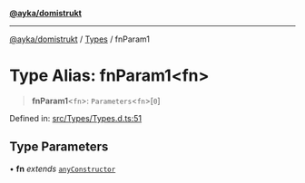 [**@ayka/domistrukt**](../../../README.md)

***

[@ayka/domistrukt](../../../globals.md) / [Types](../README.md) / fnParam1

# Type Alias: fnParam1\<fn\>

> **fnParam1**\<`fn`\>: `Parameters`\<`fn`\>\[`0`\]

Defined in: [src/Types/Types.d.ts:51](https://github.com/AndreyMork/domistrukt/blob/8b5cf3c2b6165986c4aa42ad9bdd7f6c43c22c84/src/Types/Types.d.ts#L51)

## Type Parameters

• **fn** *extends* [`anyConstructor`](anyConstructor.md)
